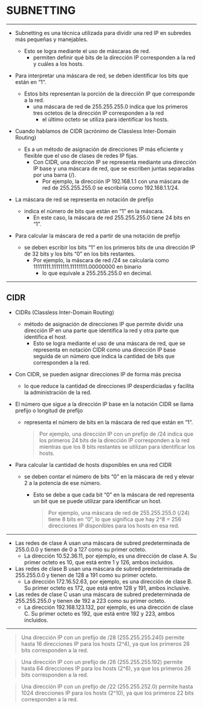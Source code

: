 # SUBNETTING

---

- Subnetting es una técnica utilizada para dividir una red IP en subredes más pequeñas y manejables. 
    - Esto se logra mediante el uso de máscaras de red. 
        - permiten definir qué bits de la dirección IP corresponden a la red y cuáles a los hosts.

- Para interpretar una máscara de red, se deben identificar los bits que están en “1“. 
    - Estos bits representan la porción de la dirección IP que corresponde a la red. 
        - una máscara de red de 255.255.255.0 indica que los primeros tres octetos de la dirección IP corresponden a la red 
            - el último octeto se utiliza para identificar los hosts.

- Cuando hablamos de CIDR (acrónimo de Classless Inter-Domain Routing)
    - Es a un método de asignación de direcciones IP más eficiente y flexible que el uso de clases de redes IP fijas.
        - Con CIDR, una dirección IP se representa mediante una dirección IP base y una máscara de red, que se escriben juntas separadas por una barra (/).
            - Por ejemplo, la dirección IP 192.168.1.1 con una máscara de red de 255.255.255.0 se escribiría como 192.168.1.1/24.

- La máscara de red se representa en notación de prefijo 
    - indica el número de bits que están en “1” en la máscara. 
        - En este caso, la máscara de red 255.255.255.0 tiene 24 bits en “1”.

- Para calcular la máscara de red a partir de una notación de prefijo
    - se deben escribir los bits “1” en los primeros bits de una dirección IP de 32 bits y los bits “0” en los bits restantes. 
        - Por ejemplo, la máscara de red /24 se calcularía como 11111111.11111111.11111111.00000000 en binario
            - lo que equivale a 255.255.255.0 en decimal.

---

## CIDR

- CIDRs (Classless Inter-Domain Routing) 
    - método de asignación de direcciones IP que permite dividir una dirección IP en una parte que identifica la red y otra parte que identifica el host. 
        - Esto se logra mediante el uso de una máscara de red, que se representa en notación CIDR como una dirección IP base seguida de un número que indica la cantidad de bits que corresponden a la red.

- Con CIDR, se pueden asignar direcciones IP de forma más precisa
    - lo que reduce la cantidad de direcciones IP desperdiciadas y facilita la administración de la red.

- El número que sigue a la dirección IP base en la notación CIDR se llama prefijo o longitud de prefijo 
    - representa el número de bits en la máscara de red que están en “1“.

        > Por ejemplo, una dirección IP con un prefijo de /24 indica que los primeros 24 bits de la dirección IP corresponden a la red 
        > mientras que los 8 bits restantes se utilizan para identificar los hosts.

- Para calcular la cantidad de hosts disponibles en una red CIDR 
    - se deben contar el número de bits “0” en la máscara de red y elevar 2 a la potencia de ese número. 
        - Esto se debe a que cada bit “0” en la máscara de red representa un bit que se puede utilizar para identificar un host.

            > Por ejemplo, una máscara de red de 255.255.255.0 (/24) tiene 8 bits en “0“, lo que significa que hay 2^8 = 256 direcciones IP disponibles para los hosts en esa red.

---
- Las redes de clase A usan una máscara de subred predeterminada de 255.0.0.0 y tienen de 0 a 127 como su primer octeto. 
    - La dirección 10.52.36.11, por ejemplo, es una dirección de clase A. Su primer octeto es 10, que está entre 1 y 126, ambos incluidos.
- Las redes de clase B usan una máscara de subred predeterminada de 255.255.0.0 y tienen de 128 a 191 como su primer octeto. 
    - La dirección 172.16.52.63, por ejemplo, es una dirección de clase B. Su primer octeto es 172, que está entre 128 y 191, ambos inclusive.
- Las redes de clase C usan una máscara de subred predeterminada de 255.255.255.0 y tienen de 192 a 223 como su primer octeto. 
    - La dirección 192.168.123.132, por ejemplo, es una dirección de clase C. Su primer octeto es 192, que está entre 192 y 223, ambos incluidos.
---

> Una dirección IP con un prefijo de /28 (255.255.255.240) permite hasta 16 direcciones IP para los hosts (2^4), ya que los primeros 28 bits corresponden a la red.

> Una dirección IP con un prefijo de /26 (255.255.255.192) permite hasta 64 direcciones IP para los hosts (2^6), ya que los primeros 26 bits corresponden a la red.

> Una dirección IP con un prefijo de /22 (255.255.252.0) permite hasta 1024 direcciones IP para los hosts (2^10), ya que los primeros 22 bits corresponden a la red.





